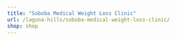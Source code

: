 ```yaml
---
title: "Soboba Medical Weight Loss Clinic"
url: /laguna-hills/soboba-medical-weight-loss-clinic/
shop: shop
---
```

